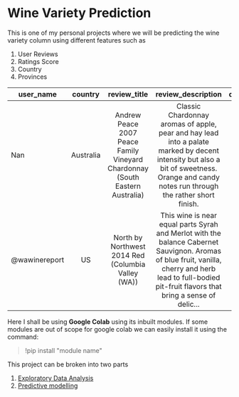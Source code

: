 # Wine Variety Prediction

This is one of my personal projects where we will be predicting the wine variety column using different features such as

  1. User Reviews
  2. Ratings Score
  3. Country
  4. Provinces
  
  | user_name | country | review_title  |  review_description  | designation | points  | price | province | region_1 | region_2 |  winery  | variety |
| ------------- |:-------------:|:-----:|:--------:|:-------:|:-----:|:------:|:-------:|:------:|:--------:|:--------:|---------:|
| Nan      | Australia |  Andrew Peace 2007 Peace Family Vineyard Chardonnay (South Eastern Australia)  | Classic Chardonnay aromas of apple, pear and hay lead into a palate marked by decent intensity but also a bit of sweetness. Orange and candy notes run through the rather short finish. | Peace Family Vineyard | 83  | 10.0  | Australia Other|South Eastern Australia | NaN | Andrew Peace  | Chardonnay |
| @wawinereport | US |  North by Northwest 2014 Red (Columbia Valley (WA))  |This wine is near equal parts Syrah and Merlot with the balance Cabernet Sauvignon. Aromas of blue fruit, vanilla, cherry and herb lead to full-bodied pit-fruit flavors that bring a sense of delic... | NaN | 89  | 15.0  | Washington |Columbia Valley (WA) | Columbia Valley | North by Northwest  | Red Blend  |

Here I shall be using **Google Colab** using its inbuilt modules. If some modules are out of scope for google colab we can easily install it using the command:

 > !pip install "module name"
 
 This project can be broken into two parts
 
  1. [Exploratory Data Analysis](https://github.com/cyber-noob/Wine-Variety-Prediction/blob/master/wine_eda.ipynb)
  2. [Predictive modelling](https://github.com/cyber-noob/Wine-Variety-Prediction/blob/master/wine1.ipynb)
